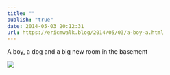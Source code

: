 ```yaml
---
title: ""
publish: "true"
date: 2014-05-03 20:12:31
url: https://ericmwalk.blog/2014/05/03/a-boy-a.html
---
```


A boy, a dog and a big new room in the basement

![](https://ericmwalk.blog/uploads/2022/39170b5957.jpg)